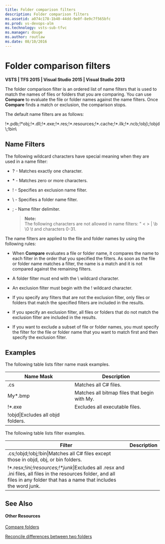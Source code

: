 ```yaml
---
title: Folder comparison filters
description: Folder comparison filters
ms.assetid: a074c178-1b40-44dd-9e0f-8e9c7f565bfc
ms.prod: vs-devops-alm
ms.technology: vsts-sub-tfvc
ms.manager: douge
ms.author: routlaw
ms.date: 08/10/2016
---
```


# Folder comparison filters

**VSTS | TFS 2015 | Visual Studio 2015 | Visual Studio 2013**

The folder comparison filter is an ordered list of name filters that is used to match the names of files or folders that you are comparing. You can use **Compare** to evaluate the file or folder names against the name filters. Once **Compare** finds a match or exclusion, the comparison stops.

The default name filters are as follows:

!\*.pdb;!\*obj;!\*.dll;!\*.exe;!\*.res;!\*.resources;!\*.cache;!\*.ilk;!\*.ncb;!obj\\;!objd\\;!bin\\

## Name Filters

The following wildcard characters have special meaning when they are used in a name filter:

-   ? - Matches exactly one character.

-   \* - Matches zero or more characters.

-   ! - Specifies an exclusion name filter.

-   \\ - Specifies a folder name filter.

-   ; - Name filter delimiter.

	>**Note:**  
	>The following characters are not allowed in name filters: &quot; &lt; &gt; | \b \0 \t and characters 0-31.

The name filters are applied to the file and folder names by using the following rules:

-   When **Compare** evaluates a file or folder name, it compares the name to each filter in the order that you specified the filters. As soon as the file or folder name matches a filter, the name is a match and it is not compared against the remaining filters.

-   A folder filter must end with the \\ wildcard character.

-   An exclusion filter must begin with the ! wildcard character.

-   If you specify any filters that are not the exclusion filter, only files or folders that match the specified filters are included in the results.

-   If you specify an exclusion filter, all files or folders that do not match the exclusion filter are included in the results.

-   If you want to exclude a subset of file or folder names, you must specify the filter for the file or folder name that you want to match first and then specify the exclusion filter.

## Examples

The following table lists filter name mask examples.

|**Name Mask**|**Description**|
|---|---|
|.cs|Matches all C# files.|
|My*.bmp|Matches all bitmap files that begin with My.|
|!*.exe|Excludes all executable files.|
|!objd\\|Excludes all objd folders.|


The following table lists filter examples.

|**Filter**|**Description**|
|---|---|
|.cs;!objd\;!obj\;!bin\\|Matches all C# files except those in objd, obj, or bin folders.|
|!*.resx;!*ini;!resources\;!\*junk*\\|Excludes all .resx and .ini files, all files in the resources folder, and all files in any folder that has a name that includes the word junk.|


## See Also

#### Other Resources

 [Compare folders](compare-folders.md) 

 [Reconcile differences between two folders](reconcile-differences-between-two-folders.md) 
